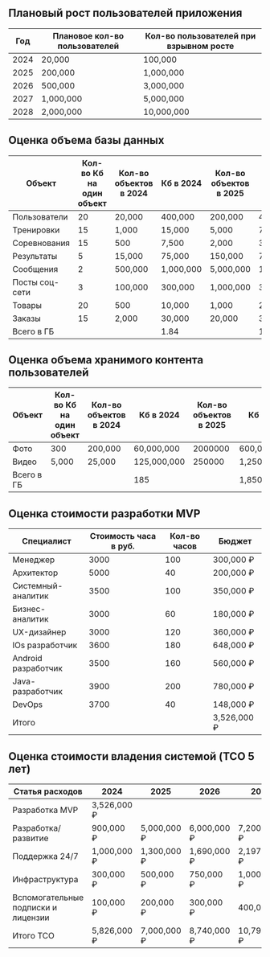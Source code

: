 ## Плановый рост пользователей приложения

| Год  | Плановое кол-во пользователей | Кол-во пользователей при взрывном росте |
|------|-------------------------------|-----------------------------------------|
| 2024 | 20,000                        | 100,000                                 |
| 2025 | 200,000                       | 1,000,000                               |
| 2026 | 500,000                       | 3,000,000                               |
| 2027 | 1,000,000                     | 5,000,000                               |
| 2028 | 2,000,000                     | 10,000,000                              |


## Оценка объема базы данных

| Объект         | Кол-во Кб на один объект | Кол-во объектов в 2024 | Кб в 2024 | Кол-во объектов в 2025 | Кб в 2025  | Кол-во объектов в 2026 | Кб в 2026  | Кол-во объектов в 2027 | Кб в 2027  | Кол-во объектов в 2028 | Кб в 2028   | Всего за 5 лет, Гб |
|----------------|--------------------------|------------------------|-----------|------------------------|------------|------------------------|------------|------------------------|------------|------------------------|-------------|--------------------|
| Пользователи   | 20                       | 20,000                 | 400,000   | 200,000                | 4,000,000  | 500,000                | 10,000,000 | 1,000,000              | 20,000,000 | 2,000,000              | 40,000,000  | 74.40              |
| Тренировки     | 15                       | 1,000                  | 15,000    | 5,000                  | 75,000     | 20,000                 | 300,000    | 40,000                 | 600,000    | 75,000                 | 1,125,000   | 2.12               |
| Соревнования   | 15                       | 500                    | 7,500     | 2,000                  | 30,000     | 10,000                 | 150,000    | 20,000                 | 300,000    | 50,000                 | 750,000     | 1.24               |
| Результаты     | 5                        | 15,000                 | 75,000    | 150,000                | 750,000    | 400,000                | 2,000,000  | 700,000                | 3,500,000  | 900,000                | 4,500,000   | 10.83              |
| Сообщения      | 2                        | 500,000                | 1,000,000 | 5,000,000              | 10,000,000 | 12,500,000             | 25,000,000 | 25,000,000             | 50,000,000 | 50,000,000             | 100,000,000 | 186.00             |
| Посты соц-сети | 3                        | 100,000                | 300,000   | 1,000,000              | 3,000,000  | 2,500,000              | 7,500,000  | 5,000,000              | 15,000,000 | 10,000,000             | 30,000,000  | 55.80              |
| Товары         | 20                       | 500                    | 10,000    | 1,000                  | 20,000     | 2,000                  | 40,000     | 4,000                  | 80,000     | 6,000                  | 120,000     | 0.27               |
| Заказы         | 15                       | 2,000                  | 30,000    | 20,000                 | 300,000    | 50,000                 | 750,000    | 100,000                | 1,500,000  | 200,000                | 3,000,000   | 5.58               |
| Всего в ГБ     |                          |                        | 1.84      |                        | 18.18      |                        | 45.74      |                        | 90.98      |                        | 179.50      | 336.23             |


## Оценка объема хранимого контента пользователей

| Объект     | Кол-во Кб на один объект | Кол-во объектов в 2024 | Кб в 2024   | Кол-во объектов в 2025 | Кб в 2025     | Кол-во объектов в 2026 | Кб в 2026     | Кол-во объектов в 2027 | Кб в 2027     | Кол-во объектов в 2028 | Кб в 2028      | Всего за 5 лет, Гб |
|------------|--------------------------|------------------------|-------------|------------------------|---------------|------------------------|---------------|------------------------|---------------|------------------------|----------------|--------------------|
| Фото       | 300                      | 200,000                | 60,000,000  | 2000000                | 600,000,000   | 5000000                | 1,500,000,000 | 10000000               | 3,000,000,000 | 20000000               | 6,000,000,000  | 11,160.00          |
| Видео      | 5,000                    | 25,000                 | 125,000,000 | 250000                 | 1,250,000,000 | 625000                 | 3,125,000,000 | 1250000                | 6,250,000,000 | 2500000                | 12,500,000,000 | 23,250.00          |
| Всего в ГБ |                          |                        | 185         |                        | 1,850         |                        | 4,625         |                        | 9,250         |                        | 18,500         | 34,410             |


## Оценка стоимости разработки MVP

| Специалист          | Стоимость часа в руб. | Кол-во часов | Бюджет      |
|---------------------|-----------------------|--------------|-------------|
| Менеджер            | 3000                  | 100          | 300,000 ₽   |
| Архитектор          | 5000                  | 40           | 200,000 ₽   |
| Системный-аналитик  | 3500                  | 100          | 350,000 ₽   |
| Бизнес-аналитик     | 3000                  | 60           | 180,000 ₽   |
| UX-дизайнер         | 3000                  | 120          | 360,000 ₽   |
| IOs разработчик     | 3600                  | 180          | 648,000 ₽   |
| Android разработчик | 3500                  | 160          | 560,000 ₽   |
| Java-разработчик    | 3900                  | 200          | 780,000 ₽   |
| DevOps              | 3700                  | 40           | 148,000 ₽   |
| Итого               |                       |              | 3,526,000 ₽ |


## Оценка стоимости владения системой (TCO 5 лет)

| Статья расходов                     | 2024        | 2025        | 2026        | 2027         | 2028         | TCO 5 лет    |
|-------------------------------------|-------------|-------------|-------------|--------------|--------------|--------------|
| Разработка MVP                      | 3,526,000 ₽ |             |             |              |              | 3,526,000 ₽  |
| Разработка/развитие                 | 900,000 ₽   | 5,000,000 ₽ | 6,000,000 ₽ | 7,200,000 ₽  | 8,640,000 ₽  | 27,740,000 ₽ |
| Поддержка 24/7                      | 1,000,000 ₽ | 1,300,000 ₽ | 1,690,000 ₽ | 2,197,000 ₽  | 2,856,100 ₽  | 9,043,100 ₽  |
| Инфраструктура                      | 300,000 ₽   | 500,000 ₽   | 750,000 ₽   | 1,000,000 ₽  | 1,500,000 ₽  | 4,050,000 ₽  |
| Вспомогательные подписки и лицензии | 100,000 ₽   | 200,000 ₽   | 300,000 ₽   | 400,000 ₽    | 500,000 ₽    | 1,500,000 ₽  |
| Итого TCO                           | 5,826,000 ₽ | 7,000,000 ₽ | 8,740,000 ₽ | 10,797,000 ₽ | 13,496,100 ₽ | 45,859,100 ₽ |

